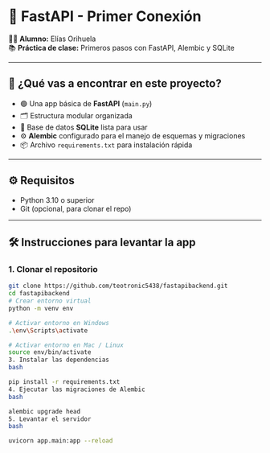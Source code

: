 # 🚀 FastAPI - Primer Conexión

👨‍🎓 **Alumno:** Elías Orihuela  
📚 **Práctica de clase:** Primeros pasos con FastAPI, Alembic y SQLite

---

## 🧠 ¿Qué vas a encontrar en este proyecto?

- 🟢 Una app básica de **FastAPI** (`main.py`)
- 🗂️ Estructura modular organizada
- 🧪 Base de datos **SQLite** lista para usar
- ⚙️ **Alembic** configurado para el manejo de esquemas y migraciones
- 📦 Archivo `requirements.txt` para instalación rápida

---

## ⚙️ Requisitos

- Python 3.10 o superior
- Git (opcional, para clonar el repo)

---

## 🛠️ Instrucciones para levantar la app

### 1. Clonar el repositorio

```bash
git clone https://github.com/teotronic5438/fastapibackend.git
cd fastapibackend
# Crear entorno virtual
python -m venv env

# Activar entorno en Windows
.\env\Scripts\activate

# Activar entorno en Mac / Linux
source env/bin/activate
3. Instalar las dependencias
bash

pip install -r requirements.txt
4. Ejecutar las migraciones de Alembic
bash

alembic upgrade head
5. Levantar el servidor
bash

uvicorn app.main:app --reload

